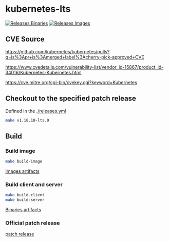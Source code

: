 # kubernetes-lts

[![Releases Binaries](https://github.com/klts-io/kubernetes-lts/actions/workflows/releases-binaries.yml/badge.svg)](https://github.com/klts-io/kubernetes-lts/actions/workflows/releases-binaries.yml)
[![Releases Images](https://github.com/klts-io/kubernetes-lts/actions/workflows/releases-images.yml/badge.svg)](https://github.com/klts-io/kubernetes-lts/actions/workflows/releases-images.yml)

## CVE Source

https://github.com/kubernetes/kubernetes/pulls?q=is%3Apr+is%3Amerged+label%3Acherry-pick-approved+CVE

https://www.cvedetails.com/vulnerability-list/vendor_id-15867/product_id-34016/Kubernetes-Kubernetes.html

https://cve.mitre.org/cgi-bin/cvekey.cgi?keyword=Kubernetes

## Checkout to the specified patch release

Defined in the [./releases.yml](https://github.com/klts-io/kubernetes-lts/blob/master/releases.yml)

``` bash
make v1.18.18-lts.0
```

## Build

### Build image

``` bash
make build-image
```

[Images artifacts](https://github.com/orgs/klts-io/packages?repo_name=kubernetes-lts)

### Build client and server

``` bash
make build-client
make build-server
```

[Binaries artifacts](https://github.com/klts-io/kubernetes-lts/releases)

### Official patch release

[patch release](https://kubernetes.io/releases/patch-releases/)

